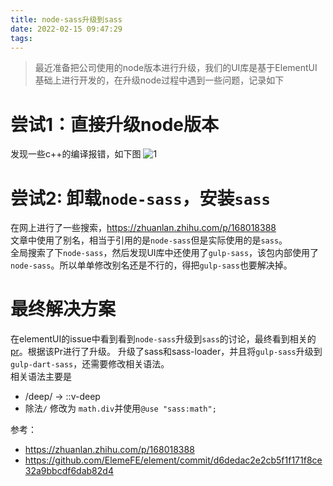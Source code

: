 ```yaml
---
title: node-sass升级到sass
date: 2022-02-15 09:47:29
tags:
---
```

> 最近准备把公司使用的node版本进行升级，我们的UI库是基于ElementUI基础上进行开发的，在升级node过程中遇到一些问题，记录如下

# 尝试1：直接升级node版本
发现一些c++的编译报错，如下图
![1](https://s2.loli.net/2022/02/15/IygMs2aEnQ7Lvtf.jpg)
# 尝试2: 卸载`node-sass`，安装`sass`
在网上进行了一些搜索，https://zhuanlan.zhihu.com/p/168018388   
文章中使用了别名，相当于引用的是`node-sass`但是实际使用的是`sass`。  
全局搜索了下`node-sass`，然后发现UI库中还使用了`gulp-sass`，该包内部使用了`node-sass`。所以单单修改别名还是不行的，得把`gulp-sass`也要解决掉。  
# 最终解决方案
在elementUI的issue中看到看到`node-sass`升级到`sass`的讨论，最终看到相关的[pr](https://github.com/ElemeFE/element/commit/d6dedac2e2cb5f1f171f8ce32a9bbcdf6dab82d4)。根据该Pr进行了升级。
升级了sass和sass-loader，并且将`gulp-sass`升级到`gulp-dart-sass`，还需要修改相关语法。  
相关语法主要是 
- /deep/ -> ::v-deep
- 除法`/` 修改为 `math.div`并使用`@use "sass:math";`

参考：
- https://zhuanlan.zhihu.com/p/168018388
- https://github.com/ElemeFE/element/commit/d6dedac2e2cb5f1f171f8ce32a9bbcdf6dab82d4
